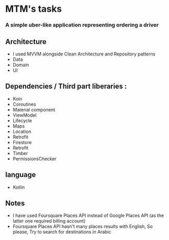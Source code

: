 # MTM's tasks

### A simple uber-like application representing ordering a driver 

## Architecture 
- I used MVVM alongside Clean Architecture and Repository patterns
- Data
- Domain
- UI

## Dependencies / Third part liberaries :
- Koin
- Coroutines
- Material component
- ViewModel
- Lifecycle
- Maps
- Location
- Retrofit
- Firestore
- Retrofit
- Timber
- PermissionsChecker

## language
- Kotlin

## Notes
- I have used Foursquare Places API instead of Google Places API (as the latter one required billing account)
- Foursquare Places API hasn't many places results with English, So please, Try to search for destinations in Arabic
